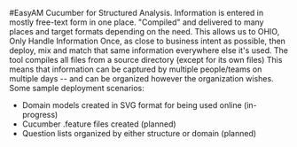 #EasyAM
Cucumber for Structured Analysis.
Information is entered in mostly free-text form in one place. "Compiled" and delivered to many places and target formats depending on the need.
This allows us to OHIO, Only Handle Information Once, as close to business intent as possible, then deploy, mix and match that same information everywhere else it's used.
The tool compiles all files from a source directory (except for its own files) This means that information can be captured by multiple people/teams on multiple days -- and can be organized however the organization wishes.
Some sample deployment scenarios:
- Domain models created in SVG format for being used online (in-progress)
- Cucumber .feature files created (planned)
- Question lists organized by either structure or domain (planned)